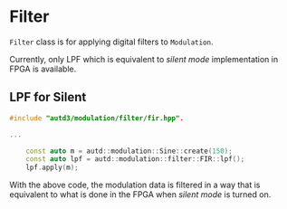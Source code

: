 # Filter

`Filter` class is for applying digital filters to `Modulation`.

Currently, only LPF which is equivalent to _silent mode_ implementation in FPGA is available.

## LPF for Silent

```cpp
#include "autd3/modulation/filter/fir.hpp".

...

    const auto m = autd::modulation::Sine::create(150);
    const auto lpf = autd::modulation::filter::FIR::lpf();
    lpf.apply(m);
```

With the above code, the modulation data is filtered in a way that is equivalent to what is done in the FPGA when _silent mode_ is turned on.
